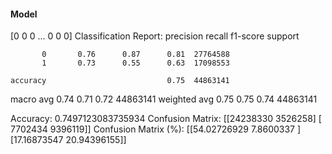 #### Model
[0 0 0 ... 0 0 0]
Classification Report:
              precision    recall  f1-score   support

           0       0.76      0.87      0.81  27764588
           1       0.73      0.55      0.63  17098553

    accuracy                           0.75  44863141
   macro avg       0.74      0.71      0.72  44863141
weighted avg       0.75      0.75      0.74  44863141

Accuracy: 0.7497123083735934
Confusion Matrix:
[[24238330  3526258]
 [ 7702434  9396119]]
Confusion Matrix (%):
[[54.02726929  7.8600337 ]
 [17.16873547 20.94396155]]
